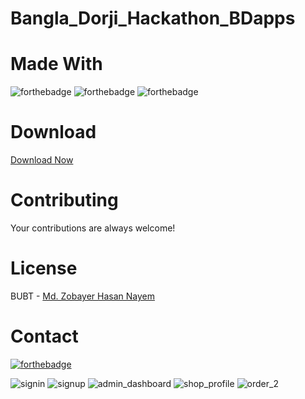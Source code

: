 # Bangla_Dorji_Hackathon_BDapps


# Made With
![forthebadge](https://img.shields.io/badge/Android_Studio-5C2D91?style=for-the-badge&logo=visual%20studio&logoColor=white)
![forthebadge](https://img.shields.io/badge/Firebase-00000F?style=for-the-badge&logo=mysql&logoColor=white)
![forthebadge](https://img.shields.io/badge/Java-5C2D91?style=for-the-badge&logo=.net&logoColor=white)


# Download
[Download Now](https://github.com/zobayerdev/Bangla_Dorji_Hackathon_BDapps.git)

# Contributing
Your contributions are always welcome!

# License
BUBT - [Md. Zobayer Hasan Nayem](https://github.com/zobayerdev/)

# Contact
[![forthebadge](https://img.shields.io/badge/Gmail-D14836?style=for-the-badge&logo=gmail&logoColor=white)](https://mail.google.com/mail/?view=cm&fs=1&to=zobayer.dev@gmail.com)


![signin](https://user-images.githubusercontent.com/74914169/189492056-6313c200-3c3c-4154-9048-9bd99ec55c03.png)
![signup](https://user-images.githubusercontent.com/74914169/189492058-d7185897-2582-4b11-a18a-62a18e92bd20.png)
![admin_dashboard](https://user-images.githubusercontent.com/74914169/189492070-3b991254-acd7-461c-bfba-0b67a858c431.png)
![shop_profile](https://user-images.githubusercontent.com/74914169/189492075-b2e63c47-f956-40a5-b3fa-7c2f847b7d17.png)
![order_2](https://user-images.githubusercontent.com/74914169/189492078-0730e205-4af2-4977-843b-2067c9a923bb.png)
